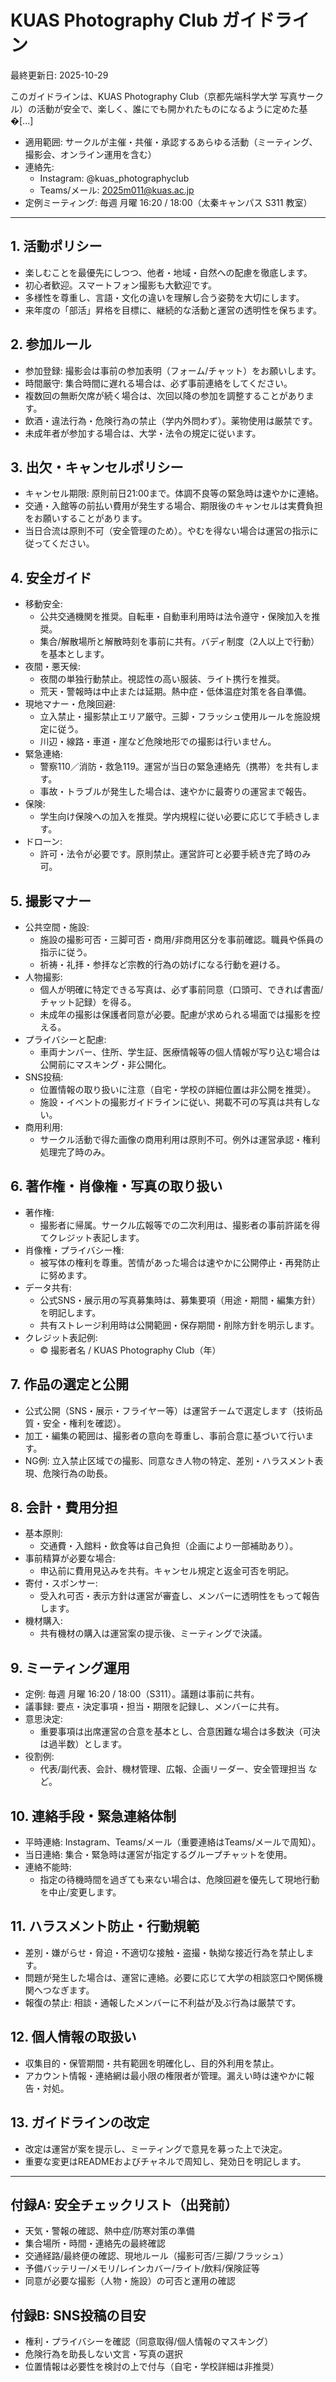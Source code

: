 # KUAS Photography Club ガイドライン
最終更新日: 2025-10-29

このガイドラインは、KUAS Photography Club（京都先端科学大学 写真サークル）の活動が安全で、楽しく、誰にでも開かれたものになるように定めた基�[...]

- 適用範囲: サークルが主催・共催・承認するあらゆる活動（ミーティング、撮影会、オンライン運用を含む）
- 連絡先:
  - Instagram: @kuas_photographyclub
  - Teams/メール: 2025m011@kuas.ac.jp
- 定例ミーティング: 毎週 月曜 16:20 / 18:00（太秦キャンパス S311 教室）

---

## 1. 活動ポリシー
- 楽しむことを最優先にしつつ、他者・地域・自然への配慮を徹底します。
- 初心者歓迎。スマートフォン撮影も大歓迎です。
- 多様性を尊重し、言語・文化の違いを理解し合う姿勢を大切にします。
- 来年度の「部活」昇格を目標に、継続的な活動と運営の透明性を保ちます。

## 2. 参加ルール
- 参加登録: 撮影会は事前の参加表明（フォーム/チャット）をお願いします。
- 時間厳守: 集合時間に遅れる場合は、必ず事前連絡をしてください。
- 複数回の無断欠席が続く場合は、次回以降の参加を調整することがあります。
- 飲酒・違法行為・危険行為の禁止（学内外問わず）。薬物使用は厳禁です。
- 未成年者が参加する場合は、大学・法令の規定に従います。

## 3. 出欠・キャンセルポリシー
- キャンセル期限: 原則前日21:00まで。体調不良等の緊急時は速やかに連絡。
- 交通・入館等の前払い費用が発生する場合、期限後のキャンセルは実費負担をお願いすることがあります。
- 当日合流は原則不可（安全管理のため）。やむを得ない場合は運営の指示に従ってください。

## 4. 安全ガイド
- 移動安全:
  - 公共交通機関を推奨。自転車・自動車利用時は法令遵守・保険加入を推奨。
  - 集合/解散場所と解散時刻を事前に共有。バディ制度（2人以上で行動）を基本とします。
- 夜間・悪天候:
  - 夜間の単独行動禁止。視認性の高い服装、ライト携行を推奨。
  - 荒天・警報時は中止または延期。熱中症・低体温症対策を各自準備。
- 現地マナー・危険回避:
  - 立入禁止・撮影禁止エリア厳守。三脚・フラッシュ使用ルールを施設規定に従う。
  - 川辺・線路・車道・崖など危険地形での撮影は行いません。
- 緊急連絡:
  - 警察110／消防・救急119。運営が当日の緊急連絡先（携帯）を共有します。
  - 事故・トラブルが発生した場合は、速やかに最寄りの運営まで報告。
- 保険:
  - 学生向け保険への加入を推奨。学内規程に従い必要に応じて手続きします。
- ドローン:
  - 許可・法令が必要です。原則禁止。運営許可と必要手続き完了時のみ可。

## 5. 撮影マナー
- 公共空間・施設:
  - 施設の撮影可否・三脚可否・商用/非商用区分を事前確認。職員や係員の指示に従う。
  - 祈祷・礼拝・参拝など宗教的行為の妨げになる行動を避ける。
- 人物撮影:
  - 個人が明確に特定できる写真は、必ず事前同意（口頭可、できれば書面/チャット記録）を得る。
  - 未成年の撮影は保護者同意が必要。配慮が求められる場面では撮影を控える。
- プライバシーと配慮:
  - 車両ナンバー、住所、学生証、医療情報等の個人情報が写り込む場合は公開前にマスキング・非公開化。
- SNS投稿:
  - 位置情報の取り扱いに注意（自宅・学校の詳細位置は非公開を推奨）。
  - 施設・イベントの撮影ガイドラインに従い、掲載不可の写真は共有しない。
- 商用利用:
  - サークル活動で得た画像の商用利用は原則不可。例外は運営承認・権利処理完了時のみ。

## 6. 著作権・肖像権・写真の取り扱い
- 著作権:
  - 撮影者に帰属。サークル広報等での二次利用は、撮影者の事前許諾を得てクレジット表記します。
- 肖像権・プライバシー権:
  - 被写体の権利を尊重。苦情があった場合は速やかに公開停止・再発防止に努めます。
- データ共有:
  - 公式SNS・展示用の写真募集時は、募集要項（用途・期間・編集方針）を明記します。
  - 共有ストレージ利用時は公開範囲・保存期間・削除方針を明示します。
- クレジット表記例:
  - © 撮影者名 / KUAS Photography Club（年）

## 7. 作品の選定と公開
- 公式公開（SNS・展示・フライヤー等）は運営チームで選定します（技術品質・安全・権利を確認）。
- 加工・編集の範囲は、撮影者の意向を尊重し、事前合意に基づいて行います。
- NG例: 立入禁止区域での撮影、同意なき人物の特定、差別・ハラスメント表現、危険行為の助長。

<!--
## 8. 機材（共有カメラ）貸出ルール
- 目的:
  - カメラ未所持のメンバーが撮影を体験できるよう支援します。
- 対象・期間:
  - 正メンバーを対象に原則「撮影会当日〜翌日返却」。長期貸出は運営承認が必要。
- 受け渡し・返却:
  - 状態チェック表に記入。付属品（バッテリー・充電器・メディア・ストラップ）も併せて確認。
- 取扱い:
  - ストラップ使用必須。雨天時はレインカバー使用。砂・海水・高温多湿に注意。
- 破損・紛失:
  - 直ちに運営へ報告。故意・重大な過失がある場合は実費負担をお願いする場合があります。
- メンテナンス:
  - 清掃・ファーム更新は運営が実施。消耗品（保護フィルム等）の交換方針は運営で判断。
- メモリーカード:
  - 個人情報は保存しない。返却時にデータのバックアップと削除方針に従う。
-->

## 8. 会計・費用分担
- 基本原則:
  - 交通費・入館料・飲食等は自己負担（企画により一部補助あり）。
- 事前精算が必要な場合:
  - 申込前に費用見込みを共有。キャンセル規定と返金可否を明記。
- 寄付・スポンサー:
  - 受入れ可否・表示方針は運営が審査し、メンバーに透明性をもって報告します。
- 機材購入:
  - 共有機材の購入は運営案の提示後、ミーティングで決議。

## 9. ミーティング運用
- 定例: 毎週 月曜 16:20 / 18:00（S311）。議題は事前に共有。
- 議事録: 要点・決定事項・担当・期限を記録し、メンバーに共有。
- 意思決定:
  - 重要事項は出席運営の合意を基本とし、合意困難な場合は多数決（可決は過半数）とします。
- 役割例:
  - 代表/副代表、会計、機材管理、広報、企画リーダー、安全管理担当 など。

## 10. 連絡手段・緊急連絡体制
- 平時連絡: Instagram、Teams/メール（重要連絡はTeams/メールで周知）。
- 当日連絡: 集合・緊急時は運営が指定するグループチャットを使用。
- 連絡不能時:
  - 指定の待機時間を過ぎても来ない場合は、危険回避を優先して現地行動を中止/変更します。

## 11. ハラスメント防止・行動規範
- 差別・嫌がらせ・脅迫・不適切な接触・盗撮・執拗な接近行為を禁止します。
- 問題が発生した場合は、運営に連絡。必要に応じて大学の相談窓口や関係機関へつなぎます。
- 報復の禁止: 相談・通報したメンバーに不利益が及ぶ行為は厳禁です。

## 12. 個人情報の取扱い
- 収集目的・保管期間・共有範囲を明確化し、目的外利用を禁止。
- アカウント情報・連絡網は最小限の権限者が管理。漏えい時は速やかに報告・対処。

## 13. ガイドラインの改定
- 改定は運営が案を提示し、ミーティングで意見を募った上で決定。
- 重要な変更はREADMEおよびチャネルで周知し、発効日を明記します。

---

## 付録A: 安全チェックリスト（出発前）
- 天気・警報の確認、熱中症/防寒対策の準備
- 集合場所・時間・連絡先の最終確認
- 交通経路/最終便の確認、現地ルール（撮影可否/三脚/フラッシュ）
- 予備バッテリー/メモリ/レインカバー/ライト/飲料/保険証等
- 同意が必要な撮影（人物・施設）の可否と運用の確認

## 付録B: SNS投稿の目安
- 権利・プライバシーを確認（同意取得/個人情報のマスキング）
- 危険行為を助長しない文言・写真の選択
- 位置情報は必要性を検討の上で付与（自宅・学校詳細は非推奨）